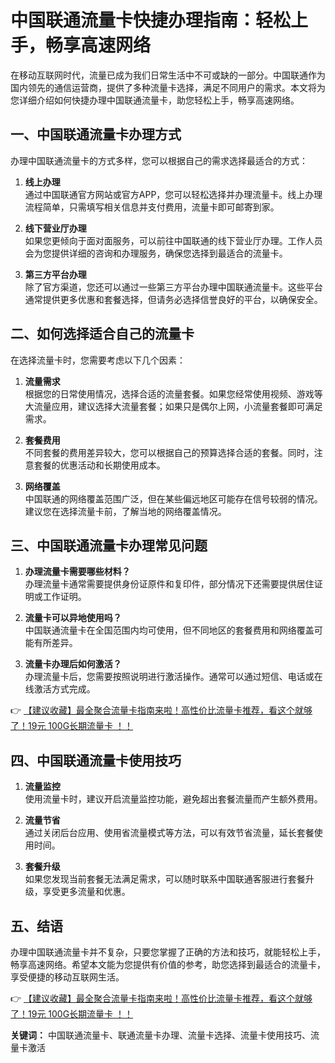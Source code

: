 # 中国联通流量卡快捷办理指南：轻松上手，畅享高速网络

在移动互联网时代，流量已成为我们日常生活中不可或缺的一部分。中国联通作为国内领先的通信运营商，提供了多种流量卡选择，满足不同用户的需求。本文将为您详细介绍如何快捷办理中国联通流量卡，助您轻松上手，畅享高速网络。

## 一、中国联通流量卡办理方式

办理中国联通流量卡的方式多样，您可以根据自己的需求选择最适合的方式：

1. **线上办理**  
   通过中国联通官方网站或官方APP，您可以轻松选择并办理流量卡。线上办理流程简单，只需填写相关信息并支付费用，流量卡即可邮寄到家。

2. **线下营业厅办理**  
   如果您更倾向于面对面服务，可以前往中国联通的线下营业厅办理。工作人员会为您提供详细的咨询和办理服务，确保您选择到最适合的流量卡。

3. **第三方平台办理**  
   除了官方渠道，您还可以通过一些第三方平台办理中国联通流量卡。这些平台通常提供更多优惠和套餐选择，但请务必选择信誉良好的平台，以确保安全。

## 二、如何选择适合自己的流量卡

在选择流量卡时，您需要考虑以下几个因素：

1. **流量需求**  
   根据您的日常使用情况，选择合适的流量套餐。如果您经常使用视频、游戏等大流量应用，建议选择大流量套餐；如果只是偶尔上网，小流量套餐即可满足需求。

2. **套餐费用**  
   不同套餐的费用差异较大，您可以根据自己的预算选择合适的套餐。同时，注意套餐的优惠活动和长期使用成本。

3. **网络覆盖**  
   中国联通的网络覆盖范围广泛，但在某些偏远地区可能存在信号较弱的情况。建议您在选择流量卡前，了解当地的网络覆盖情况。

## 三、中国联通流量卡办理常见问题

1. **办理流量卡需要哪些材料？**  
   办理流量卡通常需要提供身份证原件和复印件，部分情况下还需要提供居住证明或工作证明。

2. **流量卡可以异地使用吗？**  
   中国联通流量卡在全国范围内均可使用，但不同地区的套餐费用和网络覆盖可能有所差异。

3. **流量卡办理后如何激活？**  
   办理流量卡后，您需要按照说明进行激活操作。通常可以通过短信、电话或在线激活方式完成。

👉 [【建议收藏】最全聚合流量卡指南来啦！高性价比流量卡推荐，看这个就够了！19元 100G长期流量卡 ！！](https://bit.ly/Liuliangka)

## 四、中国联通流量卡使用技巧

1. **流量监控**  
   使用流量卡时，建议开启流量监控功能，避免超出套餐流量而产生额外费用。

2. **流量节省**  
   通过关闭后台应用、使用省流量模式等方法，可以有效节省流量，延长套餐使用时间。

3. **套餐升级**  
   如果您发现当前套餐无法满足需求，可以随时联系中国联通客服进行套餐升级，享受更多流量和优惠。

## 五、结语

办理中国联通流量卡并不复杂，只要您掌握了正确的方法和技巧，就能轻松上手，畅享高速网络。希望本文能为您提供有价值的参考，助您选择到最适合的流量卡，享受便捷的移动互联网生活。

👉 [【建议收藏】最全聚合流量卡指南来啦！高性价比流量卡推荐，看这个就够了！19元 100G长期流量卡 ！！](https://bit.ly/Liuliangka)

**关键词：** 中国联通流量卡、联通流量卡办理、流量卡选择、流量卡使用技巧、流量卡激活